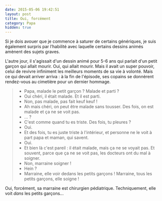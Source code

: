 ```yaml
---
date: 2015-05-06 19:42:51
layout: post
title: Oui, forcément
category: Papa
hidden: true
---
```


Si je dois avouer que je commence à saturer de certains génériques, je suis également surpris par l’habilité avec laquelle certains dessins animés amènent des sujets graves.

L'autre jour, il s'agissait d'un dessin animé pour 5-6 ans qui parlait d'un petit garçon qui allait mourir. Oui, qui allait mourir. Mais il avait un super pouvoir, celui de revivre infiniment les meilleurs moments de sa vie à volonté. Mais ce qui devait arriver arriva : à la fin de l'épisode, ses copains se donnèrent rendez-vous au cimetière pour un dernier hommage.

> - Papa, malade le petit garçon ? Malade et parti ?
> - Oui chéri, il était malade. Et il est parti.
> - Non, pas malade, pas fait keuf keuf !
> - Ah mais chéri, on peut être malade sans tousser. Des fois, on est malade et ça ne se voit pas.
> - ... ?
> - C'est comme quand tu es triste. Des fois, tu pleures ?
> - Oui.
> - Et des fois, tu es juste triste à l'intérieur, et personne ne le voit à part papa et maman, qui savent.
> - Oui.
> - Et bien là c'est pareil : il était malade, mais ça ne se voyait pas. Et souvent, parce que ça ne se voit pas, les docteurs ont du mal à soigner.
> - Non, marraine soigner !
> - Hein ?
> - Marraine, elle voir dedans les petits garçons ! Marraine, tous les petits garçons, elle soigne !

Oui, forcément, sa marraine est chirurgien pédiatrique. Techniquement, elle voit _dans_ les petits garçons...
